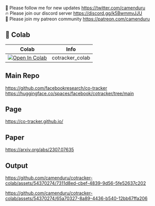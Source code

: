 🐣 Please follow me for new updates https://twitter.com/camenduru <br />
🔥 Please join our discord server https://discord.gg/k5BwmmvJJU <br />
🥳 Please join my patreon community https://patreon.com/camenduru <br />

## 🦒 Colab

| Colab | Info
| --- | --- |
[![Open In Colab](https://colab.research.google.com/assets/colab-badge.svg)](https://colab.research.google.com/github/camenduru/cotracker-colab/blob/main/cotracker_colab.ipynb) | cotracker_colab

## Main Repo
https://github.com/facebookresearch/co-tracker <br /> 
https://huggingface.co/spaces/facebook/cotracker/tree/main <br />

## Page
https://co-tracker.github.io/

## Paper
https://arxiv.org/abs/2307.07635

## Output
https://github.com/camenduru/cotracker-colab/assets/54370274/7311d8ed-cbef-4839-9d56-5fe52637c202

https://github.com/camenduru/cotracker-colab/assets/54370274/65a70327-8a89-4436-b540-12bb67ffa206
